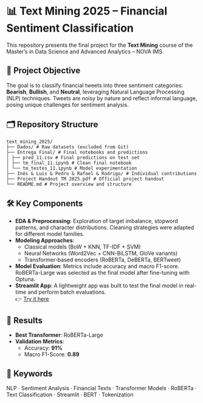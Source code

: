 # 📊 Text Mining 2025 – Financial Sentiment Classification

This repository presents the final project for the **Text Mining** course of the Master’s in Data Science and Advanced Analytics – NOVA IMS.

## 🧠 Project Objective

The goal is to classify financial tweets into three sentiment categories: **Bearish**, **Bullish**, and **Neutral**, leveraging Natural Language Processing (NLP) techniques. Tweets are noisy by nature and reflect informal language, posing unique challenges for sentiment analysis.

## 🗂️ Repository Structure
```
text_mining_2025/
├── Dados/ # Raw datasets (excluded from Git)
├── Entrega Final/ # Final notebooks and predictions
│ ├── pred_11.csv # Final predictions on test set
│ ├── tm_final_11.ipynb # Clean final notebook
│ └── tm_testes_11.ipynb # Model experimentation
├── Inês & Luis & Pedro & Rafael & Rodrigo/ # Individual contributions
├── Project Handout TM 2025.pdf # Official project handout
└── README.md # Project overview and structure
```

## 🛠️ Key Components

- **EDA & Preprocessing**: Exploration of target imbalance, stopword patterns, and character distributions. Cleaning strategies were adapted for different model families.
- **Modeling Approaches**:
  - Classical models (BoW + KNN, TF-IDF + SVM)
  - Neural Networks (Word2Vec + CNN-BiLSTM, GloVe variants)
  - Transformer-based encoders (RoBERTa, DeBERTa, BERTweet)
- **Model Evaluation**: Metrics include accuracy and macro F1-score. RoBERTa-Large was selected as the final model after fine-tuning with Optuna.
- **Streamlit App**: A lightweight app was built to test the final model in real-time and perform batch evaluations.  
  👉 [Try it here](https://textminingproject.streamlit.app/)

## 🚀 Results

- **Best Transformer**: RoBERTa-Large
- **Validation Metrics**:  
  - Accuracy: **91%**  
  - Macro F1-Score: **0.89**

## 🔑 Keywords

NLP · Sentiment Analysis · Financial Texts · Transformer Models · RoBERTa · Text Classification · Streamlit · BERT · Tokenization
